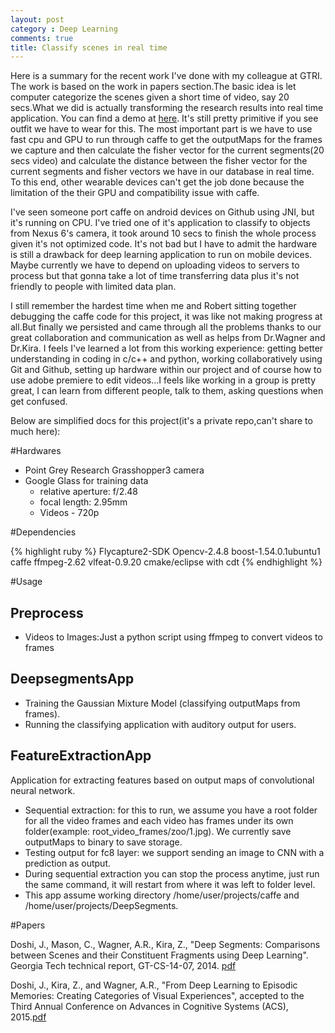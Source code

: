 ```yaml
---
layout: post
category : Deep Learning
comments: true
title: Classify scenes in real time
---
```

Here is a summary for the recent work I've done with my colleague at GTRI. The work is based on the work in papers section.The basic idea is let computer categorize the scenes given a short time of video, say 20 secs.What we did is actually transforming the research results into real time application.  You can find a demo at [here](https://www.youtube.com/watch?v=8T4bQEcqgIQ). It's still pretty primitive if you see outfit we have to wear for this. The most important part is we have to use fast cpu and GPU to run through caffe to get the outputMaps for the frames we capture and then calculate the fisher vector for the current segments(20 secs video) and calculate the distance between the fisher vector for the current segments and fisher vectors we have in our database in real time. To this end, other wearable devices can't get the job done because the limitation of the their GPU and compatibility issue with caffe.

I've seen someone port caffe on android devices on Github using JNI, but it's running on CPU. I've tried one of it's application to classify to objects from Nexus 6's camera, it took around 10 secs to finish the whole process given it's not optimized code. It's not bad but I have to admit the hardware is still a drawback for deep learning application to run on mobile devices. Maybe currently we have to depend on uploading videos to servers to process but that gonna take a lot of time transferring data plus it's not friendly to people with limited data plan.

I still remember the hardest time when me and Robert sitting together debugging the caffe code for this project, it was like not making progress at all.But finally we persisted and came through all the problems thanks to our great collaboration and communication as well as helps from Dr.Wagner and Dr.Kira. I feels I've learned a lot from this working experience: getting better understanding in coding in c/c++ and python, working collaboratively using Git and Github, setting up hardware within our project and of course how to use adobe premiere to edit videos...I feels like working in a group is pretty great, I can learn from different people, talk to them, asking questions when get confused.

Below are simplified docs for this project(it's a private repo,can't share to much here):

#Hardwares

* Point Grey Research Grasshopper3 camera
* Google Glass for training data
    *   relative aperture: f/2.48  
    *   focal length: 2.95mm
    *   Videos - 720p

#Dependencies

{% highlight ruby %}
Flycapture2-SDK
Opencv-2.4.8
boost-1.54.0.1ubuntu1
caffe
ffmpeg-2.62
vlfeat-0.9.20
cmake/eclipse with cdt
{% endhighlight %}

#Usage

Preprocess
-----
* Videos to Images:Just a python script using ffmpeg to convert videos to frames

DeepsegmentsApp
------
* Training the Gaussian Mixture Model (classifying outputMaps from frames).
* Running the classifying application with auditory output for users.

FeatureExtractionApp
----
Application for extracting features based on output maps of convolutional neural network.

*  Sequential extraction: for this to run, we assume you have a root folder for all the video frames and each video has frames under its own folder(example: root_video_frames/zoo/1.jpg). We currently save outputMaps to binary to save storage.
*  Testing output for fc8 layer: we support sending an image to CNN with a prediction as output.
*  During sequential extraction you can stop the process anytime, just run the same command, it will restart from where it was left to folder level.
*  This app assume working directory /home/user/projects/caffe and /home/user/projects/DeepSegments.



#Papers

Doshi, J., Mason, C., Wagner, A.R., Kira, Z., "Deep Segments: Comparisons between Scenes and their Constituent Fragments using Deep Learning". Georgia Tech technical report, GT-CS-14-07, 2014. [pdf](https://smartech.gatech.edu/bitstream/handle/1853/52410/Doshi_gtTechReport.pdf?sequence=1)

Doshi, J., Kira, Z., and Wagner, A.R., "From Deep Learning to Episodic Memories: Creating Categories of Visual Experiences", accepted to the Third Annual Conference on Advances in Cognitive Systems (ACS), 2015.[pdf](http://www.cogsys.org/papers/ACS2015/article15.pdf)
